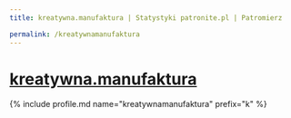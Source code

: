 ```yaml
---
title: kreatywna.manufaktura | Statystyki patronite.pl | Patromierz

permalink: /kreatywnamanufaktura
---
```


# [kreatywna.manufaktura](https://patronite.pl/kreatywnamanufaktura)

{% include profile.md name="kreatywnamanufaktura" prefix="k" %}
